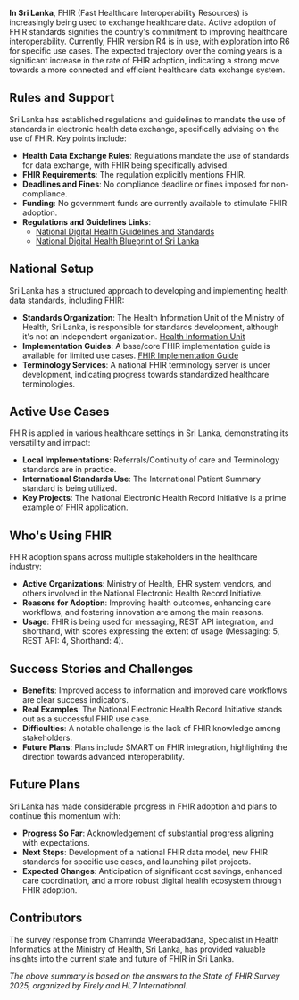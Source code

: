 **In Sri Lanka**, FHIR (Fast Healthcare Interoperability Resources) is increasingly being used to exchange healthcare data. Active adoption of FHIR standards signifies the country's commitment to improving healthcare interoperability. Currently, FHIR version R4 is in use, with exploration into R6 for specific use cases. The expected trajectory over the coming years is a significant increase in the rate of FHIR adoption, indicating a strong move towards a more connected and efficient healthcare data exchange system.

## Rules and Support

Sri Lanka has established regulations and guidelines to mandate the use of standards in electronic health data exchange, specifically advising on the use of FHIR. Key points include:

- **Health Data Exchange Rules**: Regulations mandate the use of standards for data exchange, with FHIR being specifically advised.
- **FHIR Requirements**: The regulation explicitly mentions FHIR.
- **Deadlines and Fines**: No compliance deadline or fines imposed for non-compliance.
- **Funding**: No government funds are currently available to stimulate FHIR adoption.
- **Regulations and Guidelines Links**:
  - [National Digital Health Guidelines and Standards](https://www.health.gov.lk/wp-content/uploads/2022/09/x9_E-Health-Guidelines-1.pdf)
  - [National Digital Health Blueprint of Sri Lanka](https://www.health.gov.lk/wp-content/uploads/2023/11/Digital-Health-Blue-Print-Full-Book-01.11.2023-Final.pdf)

## National Setup

Sri Lanka has a structured approach to developing and implementing health data standards, including FHIR:

- **Standards Organization**: The Health Information Unit of the Ministry of Health, Sri Lanka, is responsible for standards development, although it's not an independent organization. [Health Information Unit](https://www.health.gov.lk/)
- **Implementation Guides**: A base/core FHIR implementation guide is available for limited use cases. [FHIR Implementation Guide](https://lk-gov-health-hiu.github.io/fhir-ig/toc.html)
- **Terminology Services**: A national FHIR terminology server is under development, indicating progress towards standardized healthcare terminologies.

## Active Use Cases

FHIR is applied in various healthcare settings in Sri Lanka, demonstrating its versatility and impact:

- **Local Implementations**: Referrals/Continuity of care and Terminology standards are in practice.
- **International Standards Use**: The International Patient Summary standard is being utilized.
- **Key Projects**: The National Electronic Health Record Initiative is a prime example of FHIR application.

## Who's Using FHIR

FHIR adoption spans across multiple stakeholders in the healthcare industry:

- **Active Organizations**: Ministry of Health, EHR system vendors, and others involved in the National Electronic Health Record Initiative.
- **Reasons for Adoption**: Improving health outcomes, enhancing care workflows, and fostering innovation are among the main reasons.
- **Usage**: FHIR is being used for messaging, REST API integration, and shorthand, with scores expressing the extent of usage (Messaging: 5, REST API: 4, Shorthand: 4).

## Success Stories and Challenges

- **Benefits**: Improved access to information and improved care workflows are clear success indicators.
- **Real Examples**: The National Electronic Health Record Initiative stands out as a successful FHIR use case.
- **Difficulties**: A notable challenge is the lack of FHIR knowledge among stakeholders.
- **Future Plans**: Plans include SMART on FHIR integration, highlighting the direction towards advanced interoperability.

## Future Plans

Sri Lanka has made considerable progress in FHIR adoption and plans to continue this momentum with:

- **Progress So Far**: Acknowledgement of substantial progress aligning with expectations.
- **Next Steps**: Development of a national FHIR data model, new FHIR standards for specific use cases, and launching pilot projects.
- **Expected Changes**: Anticipation of significant cost savings, enhanced care coordination, and a more robust digital health ecosystem through FHIR adoption.

## Contributors

The survey response from Chaminda Weerabaddana, Specialist in Health Informatics at the Ministry of Health, Sri Lanka, has provided valuable insights into the current state and future of FHIR in Sri Lanka.

*The above summary is based on the answers to the State of FHIR Survey 2025, organized by Firely and HL7 International.*